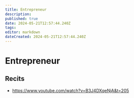```yaml
---
title: Entrepreneur
description: 
published: true
date: 2024-05-21T12:57:44.240Z
tags: 
editor: markdown
dateCreated: 2024-05-21T12:57:44.240Z
---
```


# Entrepreneur

## Recits

- <https://www.youtube.com/watch?v=B3J4DXqeNjA&t=205>
